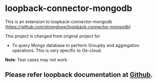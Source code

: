 # loopback-connector-mongodb


This is an extension to loopback-connector-mongodb (https://github.com/strongloop/loopback-connector-mongodb)

This project is changed from original project for
* To query Mongo database to perform Groupby and aggregation operations. This is very specific to Oe-cloud.

**Note**: Test cases may not work.

## Please refer loopback documentation at [Github](https://github.com/strongloop/loopback-connector-mongodb).

